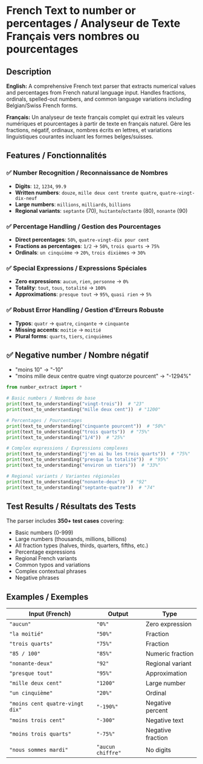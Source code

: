 # French Text to number or percentages / Analyseur de Texte Français vers nombres ou pourcentages

## Description

**English:** A comprehensive French text parser that extracts numerical values and percentages from French natural language input. Handles fractions, ordinals, spelled-out numbers, and common language variations including Belgian/Swiss French forms.

**Français:** Un analyseur de texte français complet qui extrait les valeurs numériques et pourcentages à partir de texte en français naturel. Gère les fractions, négatif, ordinaux, nombres écrits en lettres, et variations linguistiques courantes incluant les formes belges/suisses.

## Features / Fonctionnalités

### ✅ Number Recognition / Reconnaissance de Nombres
- **Digits**: `12`, `1234`, `99.9`
- **Written numbers**: `douze`, `mille deux cent trente quatre`, `quatre-vingt-dix-neuf`
- **Large numbers**: `millions`, `milliards`, `billions`
- **Regional variants**: `septante` (70), `huitante`/`octante` (80), `nonante` (90)

### ✅ Percentage Handling / Gestion des Pourcentages
- **Direct percentages**: `50%`, `quatre-vingt-dix pour cent`
- **Fractions as percentages**: `1/2` → `50%`, `trois quarts` → `75%`
- **Ordinals**: `un cinquième` → `20%`, `trois dixièmes` → `30%`

### ✅ Special Expressions / Expressions Spéciales
- **Zero expressions**: `aucun`, `rien`, `personne` → `0%`
- **Totality**: `tout`, `tous`, `totalité` → `100%`
- **Approximations**: `presque tout` → `95%`, `quasi rien` → `5%`

### ✅ Robust Error Handling / Gestion d'Erreurs Robuste
- **Typos**: `quatr` → `quatre`, `cinqante` → `cinquante`
- **Missing accents**: `moitie` → `moitié`
- **Plural forms**: `quarts`, `tiers`, `cinquièmes`

## ✅ Negative number / Nombre négatif
- "moins 10" → "-10"
- "moins mille deux centre quatre vingt quatorze pourcent" → "-1294%"

```python
from number_extract import *

# Basic numbers / Nombres de base
print(text_to_understanding("vingt-trois"))  # "23"
print(text_to_understanding("mille deux cent"))  # "1200"

# Percentages / Pourcentages
print(text_to_understanding("cinquante pourcent"))  # "50%"
print(text_to_understanding("trois quarts"))  # "75%"
print(text_to_understanding("1/4"))  # "25%"

# Complex expressions / Expressions complexes
print(text_to_understanding("j'en ai bu les trois quarts"))  # "75%"
print(text_to_understanding("presque la totalité"))  # "95%"
print(text_to_understanding("environ un tiers"))  # "33%"

# Regional variants / Variantes régionales
print(text_to_understanding("nonante-deux"))  # "92"
print(text_to_understanding("septante-quatre"))  # "74"
```

## Test Results / Résultats des Tests

The parser includes **350+ test cases** covering:
- Basic numbers (0-999)
- Large numbers (thousands, millions, billions)
- All fraction types (halves, thirds, quarters, fifths, etc.)
- Percentage expressions
- Regional French variants
- Common typos and variations
- Complex contextual phrases
- Negative phrases

## Examples / Exemples

| Input (French)                  | Output        | Type             |
|--------------------------------|---------------|------------------|
| `"aucun"`                      | `"0%"`        | Zero expression  |
| `"la moitié"`                  | `"50%"`       | Fraction         |
| `"trois quarts"`               | `"75%"`       | Fraction         |
| `"85 / 100"`                   | `"85%"`       | Numeric fraction |
| `"nonante-deux"`               | `"92"`        | Regional variant |
| `"presque tout"`               | `"95%"`       | Approximation    |
| `"mille deux cent"`            | `"1200"`      | Large number     |
| `"un cinquième"`               | `"20%"`       | Ordinal          |
| `"moins cent quatre-vingt dix"`| `"-190%"`     | Negative percent |
| `"moins trois cent"`           | `"-300"`      | Negative text    |
| `"moins trois quarts"`         | `"-75%"`      | Negative fraction|
| `"nous sommes mardi"`           | `"aucun chiffre"` | No digits    |
